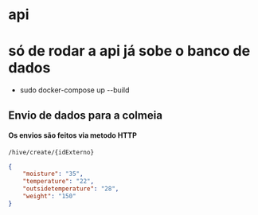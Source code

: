 # api
# só de rodar a api já sobe o banco de dados
- sudo docker-compose up --build


## Envio de dados para a colmeia
#### Os envios são feitos via metodo HTTP
```bash
/hive/create/{idExterno}
```

```JSON
{
	"moisture": "35",
	"temperature": "22",
	"outsidetemperature": "28",
	"weight": "150"
}



```